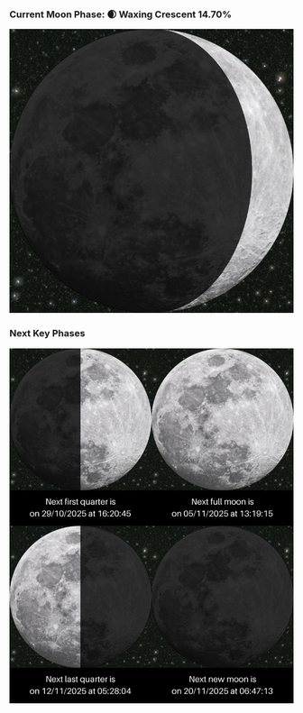 ### Current Moon Phase: 🌒 Waxing Crescent 14.70%
![Moon Phase](moonphase.png)
### Next Key Phases
![Gallery](gallery.png)